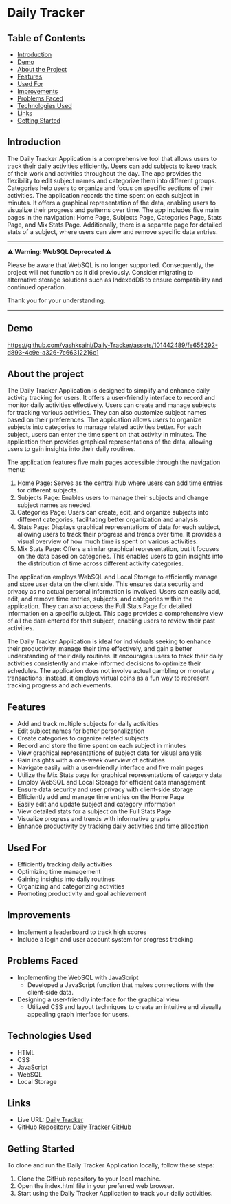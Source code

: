 # Daily Tracker

## Table of Contents
- [Introduction](#introduction)
- [Demo](#demo)
- [About the Project](#about-the-project)
- [Features](#features)
- [Used For](#used-for)
- [Improvements](#improvements)
- [Problems Faced](#problems-faced)
- [Technologies Used](#technologies-used)
- [Links](#links)
- [Getting Started](#getting-started)
## Introduction
The Daily Tracker Application is a comprehensive tool that allows users to track their daily activities efficiently. Users can add subjects to keep track of their work and activities throughout the day. The app provides the flexibility to edit subject names and categorize them into different groups. Categories help users to organize and focus on specific sections of their activities. The application records the time spent on each subject in minutes. It offers a graphical representation of the data, enabling users to visualize their progress and patterns over time. The app includes five main pages in the navigation: Home Page, Subjects Page, Categories Page, Stats Page, and Mix Stats Page. Additionally, there is a separate page for detailed stats of a subject, where users can view and remove specific data entries.


---

**⚠️ Warning: WebSQL Deprecated ⚠️**

Please be aware that WebSQL is no longer supported. Consequently, the project will not function as it did previously. Consider migrating to alternative storage solutions such as IndexedDB to ensure compatibility and continued operation.

Thank you for your understanding.

---

## Demo


https://github.com/yashksaini/Daily-Tracker/assets/101442489/fe656292-d893-4c9e-a326-7c66312216c1



## About the project
The Daily Tracker Application is designed to simplify and enhance daily activity tracking for users. It offers a user-friendly interface to record and monitor daily activities effectively. Users can create and manage subjects for tracking various activities. They can also customize subject names based on their preferences. The application allows users to organize subjects into categories to manage related activities better. For each subject, users can enter the time spent on that activity in minutes. The application then provides graphical representations of the data, allowing users to gain insights into their daily routines.

The application features five main pages accessible through the navigation menu:
1. Home Page: Serves as the central hub where users can add time entries for different subjects.
2. Subjects Page: Enables users to manage their subjects and change subject names as needed.
3. Categories Page: Users can create, edit, and organize subjects into different categories, facilitating better organization and analysis.
4. Stats Page: Displays graphical representations of data for each subject, allowing users to track their progress and trends over time. It provides a visual overview of how much time is spent on various activities.
5. Mix Stats Page: Offers a similar graphical representation, but it focuses on the data based on categories. This enables users to gain insights into the distribution of time across different activity categories.

The application employs WebSQL and Local Storage to efficiently manage and store user data on the client side. This ensures data security and privacy as no actual personal information is involved. Users can easily add, edit, and remove time entries, subjects, and categories within the application. They can also access the Full Stats Page for detailed information on a specific subject. This page provides a comprehensive view of all the data entered for that subject, enabling users to review their past activities.

The Daily Tracker Application is ideal for individuals seeking to enhance their productivity, manage their time effectively, and gain a better understanding of their daily routines. It encourages users to track their daily activities consistently and make informed decisions to optimize their schedules. The application does not involve actual gambling or monetary transactions; instead, it employs virtual coins as a fun way to represent tracking progress and achievements.

## Features
- Add and track multiple subjects for daily activities
- Edit subject names for better personalization
- Create categories to organize related subjects
- Record and store the time spent on each subject in minutes
- View graphical representations of subject data for visual analysis
- Gain insights with a one-week overview of activities
- Navigate easily with a user-friendly interface and five main pages
- Utilize the Mix Stats page for graphical representations of category data
- Employ WebSQL and Local Storage for efficient data management
- Ensure data security and user privacy with client-side storage
- Efficiently add and manage time entries on the Home Page
- Easily edit and update subject and category information
- View detailed stats for a subject on the Full Stats Page
- Visualize progress and trends with informative graphs
- Enhance productivity by tracking daily activities and time allocation

## Used For
- Efficiently tracking daily activities
- Optimizing time management
- Gaining insights into daily routines
- Organizing and categorizing activities
- Promoting productivity and goal achievement

## Improvements
- Implement a leaderboard to track high scores
- Include a login and user account system for progress tracking

## Problems Faced
- Implementing the WebSQL with JavaScript
  - Developed a JavaScript function that makes connections with the client-side data.
- Designing a user-friendly interface for the graphical view
  - Utilized CSS and layout techniques to create an intuitive and visually appealing graph interface for users.

## Technologies Used
- HTML
- CSS
- JavaScript
- WebSQL
- Local Storage

## Links
- Live URL: [Daily Tracker](https://tracker-daily.netlify.app/)
- GitHub Repository: [Daily Tracker GitHub](https://github.com/yashksaini/Daily-Tracker)

## Getting Started
To clone and run the Daily Tracker Application locally, follow these steps:
1. Clone the GitHub repository to your local machine.
2. Open the index.html file in your preferred web browser.
3. Start using the Daily Tracker Application to track your daily activities.

